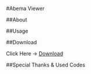 #Abema Viewer

##About

##Usage

##Download

Click Here → [Download](https://github.com/veadar//releases)


##Special Thanks & Used Codes